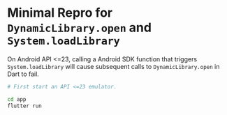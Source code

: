 # Minimal Repro for `DynamicLibrary.open` and `System.loadLibrary`

On Android API <=23, calling a Android SDK function that triggers `System.loadLibrary` will cause subsequent calls to `DynamicLibrary.open` in Dart to fail.

```sh
# First start an API <=23 emulator.

cd app
flutter run
```
